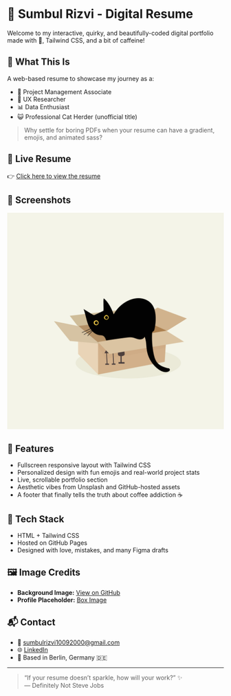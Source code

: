 # 🌸 Sumbul Rizvi - Digital Resume

Welcome to my interactive, quirky, and beautifully-coded digital portfolio made with 💖, Tailwind CSS, and a bit of caffeine!

## 💼 What This Is

A web-based resume to showcase my journey as a:

- 🎯 Project Management Associate  
- 🧠 UX Researcher  
- 📊 Data Enthusiast  
- 😺 Professional Cat Herder (unofficial title)

> Why settle for boring PDFs when your resume can have a gradient, emojis, and animated sass?

## 🔗 Live Resume

👉 [Click here to view the resume](https://rizzi-uwu.github.io/sumbul-rizvi-resume/)

## 📸 Screenshots

![Hero Section](./box-8702500.jpg)

## 🚀 Features

- Fullscreen responsive layout with Tailwind CSS
- Personalized design with fun emojis and real-world project stats
- Live, scrollable portfolio section
- Aesthetic vibes from Unsplash and GitHub-hosted assets
- A footer that finally tells the truth about coffee addiction ☕

## 🔧 Tech Stack

- HTML + Tailwind CSS
- Hosted on GitHub Pages
- Designed with love, mistakes, and many Figma drafts

## 🖼️ Image Credits

- **Background Image:** [View on GitHub](https://github.com/rizzi-uwu/sumbul-rizvi-resume/blob/main/wp4804747-iphone-morbid-angek-wallpapers.jpg)
- **Profile Placeholder:** [Box Image](https://github.com/rizzi-uwu/sumbul-rizvi-resume/blob/main/box-8702500.jpg)

## 📬 Contact

- 📧 [sumbulrizvi10092000@gmail.com](mailto:sumbulrizvi10092000@gmail.com)
- 🌐 [LinkedIn](https://www.linkedin.com/in/sumbul-rizvi-iugermany)
- 🏡 Based in Berlin, Germany 🇩🇪

---

> “If your resume doesn’t sparkle, how will your work?” ✨  
> — Definitely Not Steve Jobs
